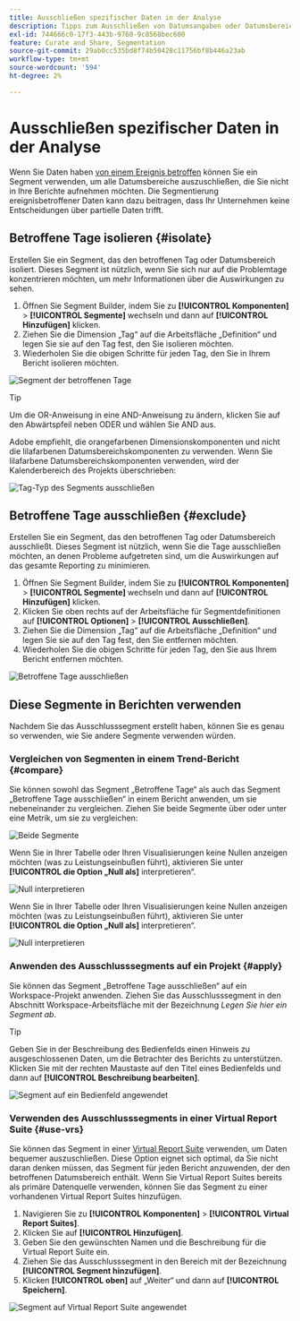 ```yaml
---
title: Ausschließen spezifischer Daten in der Analyse
description: Tipps zum Ausschließen von Datumsangaben oder Datumsbereichen, wenn Sie sie nicht in Berichte aufnehmen möchten.
exl-id: 744666c0-17f3-443b-9760-9c8568bec600
feature: Curate and Share, Segmentation
source-git-commit: 29ab0cc535bd8f74b50428c11756bf8b446a23ab
workflow-type: tm+mt
source-wordcount: '594'
ht-degree: 2%

---
```


# Ausschließen spezifischer Daten in der Analyse

Wenn Sie Daten haben [von einem Ereignis betroffen](overview.md) können Sie ein Segment verwenden, um alle Datumsbereiche auszuschließen, die Sie nicht in Ihre Berichte aufnehmen möchten. Die Segmentierung ereignisbetroffener Daten kann dazu beitragen, dass Ihr Unternehmen keine Entscheidungen über partielle Daten trifft.

## Betroffene Tage isolieren {#isolate}

Erstellen Sie ein Segment, das den betroffenen Tag oder Datumsbereich isoliert. Dieses Segment ist nützlich, wenn Sie sich nur auf die Problemtage konzentrieren möchten, um mehr Informationen über die Auswirkungen zu sehen.

1. Öffnen Sie Segment Builder, indem Sie zu **[!UICONTROL Komponenten]** > **[!UICONTROL Segmente]** wechseln und dann auf **[!UICONTROL Hinzufügen]** klicken.
2. Ziehen Sie die Dimension „Tag“ auf die Arbeitsfläche „Definition“ und legen Sie sie auf den Tag fest, den Sie isolieren möchten.
3. Wiederholen Sie die obigen Schritte für jeden Tag, den Sie in Ihrem Bericht isolieren möchten.

![Segment der betroffenen Tage](assets/affected_days.jpg)

>[!TIP]
>
>Um die OR-Anweisung in eine AND-Anweisung zu ändern, klicken Sie auf den Abwärtspfeil neben ODER und wählen Sie AND aus.

Adobe empfiehlt, die orangefarbenen Dimensionskomponenten und nicht die lilafarbenen Datumsbereichskomponenten zu verwenden. Wenn Sie lilafarbene Datumsbereichskomponenten verwenden, wird der Kalenderbereich des Projekts überschrieben:

![Tag-Typ des Segments ausschließen](assets/exclude_segment_day_type.jpg)

## Betroffene Tage ausschließen {#exclude}

Erstellen Sie ein Segment, das den betroffenen Tag oder Datumsbereich ausschließt. Dieses Segment ist nützlich, wenn Sie die Tage ausschließen möchten, an denen Probleme aufgetreten sind, um die Auswirkungen auf das gesamte Reporting zu minimieren.

1. Öffnen Sie Segment Builder, indem Sie zu **[!UICONTROL Komponenten]** > **[!UICONTROL Segmente]** wechseln und dann auf **[!UICONTROL Hinzufügen]** klicken.
2. Klicken Sie oben rechts auf der Arbeitsfläche für Segmentdefinitionen auf **[!UICONTROL Optionen]** > **[!UICONTROL Ausschließen]**.
3. Ziehen Sie die Dimension „Tag“ auf die Arbeitsfläche „Definition“ und legen Sie sie auf den Tag fest, den Sie entfernen möchten.
4. Wiederholen Sie die obigen Schritte für jeden Tag, den Sie aus Ihrem Bericht entfernen möchten.

![Betroffene Tage ausschließen](assets/exclude_affected_days.jpg)

## Diese Segmente in Berichten verwenden

Nachdem Sie das Ausschlusssegment erstellt haben, können Sie es genau so verwenden, wie Sie andere Segmente verwenden würden.

### Vergleichen von Segmenten in einem Trend-Bericht {#compare}

Sie können sowohl das Segment „Betroffene Tage“ als auch das Segment „Betroffene Tage ausschließen“ in einem Bericht anwenden, um sie nebeneinander zu vergleichen. Ziehen Sie beide Segmente über oder unter eine Metrik, um sie zu vergleichen:

![Beide Segmente](assets/affected_and_exclude.png)

Wenn Sie in Ihrer Tabelle oder Ihren Visualisierungen keine Nullen anzeigen möchten (was zu Leistungseinbußen führt), aktivieren Sie unter **[!UICONTROL die Option „Null als]** interpretieren“.

![Null interpretieren](assets/interpret_zero.png)

Wenn Sie in Ihrer Tabelle oder Ihren Visualisierungen keine Nullen anzeigen möchten (was zu Leistungseinbußen führt), aktivieren Sie unter **[!UICONTROL die Option „Null als]** interpretieren“.

![Null interpretieren](assets/interpret_zero.png)

### Anwenden des Ausschlusssegments auf ein Projekt {#apply}

Sie können das Segment „Betroffene Tage ausschließen“ auf ein Workspace-Projekt anwenden. Ziehen Sie das Ausschlusssegment in den Abschnitt Workspace-Arbeitsfläche mit der Bezeichnung *Legen Sie hier ein Segment ab*.

>[!TIP]
>
>Geben Sie in der Beschreibung des Bedienfelds einen Hinweis zu ausgeschlossenen Daten, um die Betrachter des Berichts zu unterstützen. Klicken Sie mit der rechten Maustaste auf den Titel eines Bedienfelds und dann auf **[!UICONTROL Beschreibung bearbeiten]**.

![Segment auf ein Bedienfeld angewendet](assets/exclude_segment_panel.jpg)

### Verwenden des Ausschlusssegments in einer Virtual Report Suite {#use-vrs}

Sie können das Segment in einer [Virtual Report Suite](/help/components/vrs/vrs-about.md) verwenden, um Daten bequemer auszuschließen. Diese Option eignet sich optimal, da Sie nicht daran denken müssen, das Segment für jeden Bericht anzuwenden, der den betroffenen Datumsbereich enthält. Wenn Sie Virtual Report Suites bereits als primäre Datenquelle verwenden, können Sie das Segment zu einer vorhandenen Virtual Report Suites hinzufügen.

1. Navigieren Sie zu **[!UICONTROL Komponenten]** > **[!UICONTROL Virtual Report Suites]**.
2. Klicken Sie auf **[!UICONTROL Hinzufügen]**.
3. Geben Sie den gewünschten Namen und die Beschreibung für die Virtual Report Suite ein.
4. Ziehen Sie das Ausschlusssegment in den Bereich mit der Bezeichnung **[!UICONTROL Segment hinzufügen]**.
5. Klicken **[!UICONTROL oben]** auf „Weiter“ und dann auf **[!UICONTROL Speichern]**.

![Segment auf Virtual Report Suite angewendet](assets/exclude_segment_vrs.png)
